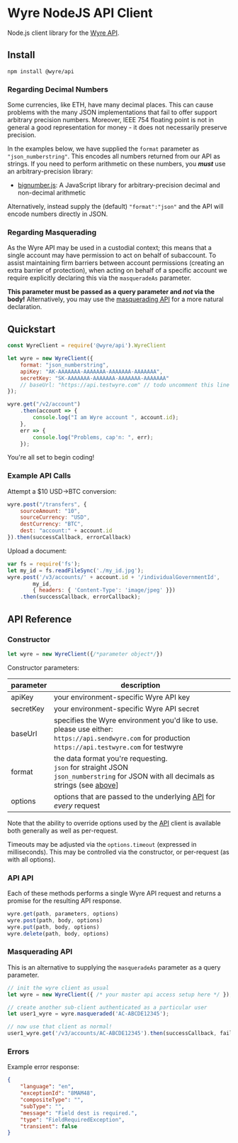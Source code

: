 # Wyre NodeJS API Client

Node.js client library for the [Wyre API](https://www.sendwyre.com/docs/).

## Install

```
npm install @wyre/api
```

### Regarding Decimal Numbers

Some currencies, like ETH, have many decimal places. This can cause problems with the
many JSON implementations that fail to offer support arbitrary precision numbers. Moreover, IEEE 754 floating point
is not in general a good representation for money - it does not necessarily preserve precision.

In the examples below, we have supplied the `format` parameter as `"json_numberstring"`. This encodes all
numbers returned from our API as strings. If you need to perform arithmetic on these numbers, you ***must***
use an arbitrary-precision library:

- [bignumber.js](https://github.com/MikeMcl/bignumber.js): A JavaScript library for arbitrary-precision decimal and non-decimal arithmetic

Alternatively, instead supply the (default) `"format":"json"` and the API will encode numbers directly in JSON.

### Regarding Masquerading

As the Wyre API may be used in a custodial context; this means that a single account may have permission to act
on behalf of subaccount. To assist maintaining firm barriers between account permissions (creating an extra barrier
of protection), when acting on behalf of a specific account we require explicitly declaring this via the `masqueradeAs`
parameter.

**This parameter must be passed as a query parameter and _not_ via the body!** Alternatively, you may use the [masquerading API](#masquerading-api)
for a more natural declaration.

## Quickstart

```js
const WyreClient = require('@wyre/api').WyreClient

let wyre = new WyreClient({
    format: "json_numberstring",
    apiKey: "AK-AAAAAAA-AAAAAAA-AAAAAAA-AAAAAAA",
    secretKey: "SK-AAAAAAA-AAAAAAA-AAAAAAA-AAAAAAA"
    // baseUrl: "https://api.testwyre.com" // todo uncomment this line to use the testwyre environment
});

wyre.get("/v2/account")
    .then(account => {
        console.log("I am Wyre account ", account.id);
    },
    err => {
        console.log("Problems, cap'n: ", err);
    });
```

You're all set to begin coding!

### Example API Calls

Attempt a $10 USD->BTC conversion:
```js
wyre.post("/transfers", {
    sourceAmount: "10",
    sourceCurrency: "USD",
    destCurrency: "BTC",
    dest: "account:" + account.id
}).then(successCallback, errorCallback)
```

Upload a document:
```js
var fs = require('fs');
let my_id = fs.readFileSync('./my_id.jpg');
wyre.post('/v3/accounts/' + account.id + '/individualGovernmentId', 
        my_id, 
        { headers: { 'Content-Type': 'image/jpeg' }})
    .then(successCallback, errorCallback);
```

## API Reference

### Constructor

```js
let wyre = new WyreClient({/*parameter object*/})
```

Constructor parameters:

| parameter | description
| ----------|--------------
| apiKey    | your environment-specific Wyre API key
| secretKey | your environment-specific Wyre API secret
| baseUrl   | specifies the Wyre environment you'd like to use. please use either:<br>`https://api.sendwyre.com` for production<br>`https://api.testwyre.com` for testwyre
| format    | the data format you're requesting.<br>`json` for straight JSON <br>`json_numberstring` for JSON with all decimals as strings (see [above](#regarding-decimal-numbers)]  
| options   | options that are passed to the underlying [API](https://github.com/request/request) for _every_ request

Note that the ability to override options used by the [API](https://github.com/request/request) client is 
available both generally as well as per-request.

Timeouts may be adjusted via the `options.timeout` (expressed in milliseconds). This may be controlled via the constructor,
or per-request (as with all options).

### API API

Each of these methods performs a single Wyre API request and returns a promise for the resulting API response.

```js
wyre.get(path, parameters, options)
wyre.post(path, body, options)
wyre.put(path, body, options)
wyre.delete(path, body, options)
```

### Masquerading API

This is an alternative to supplying the `masqueradeAs` parameter as a query parameter.

```js
// init the wyre client as usual
let wyre = new WyreClient({ /* your master api access setup here */ });

// create another sub-client authenticated as a particular user
let user1_wyre = wyre.masqueraded('AC-ABCDE12345');

// now use that client as normal!
user1_wyre.get('/v3/accounts/AC-ABCDE12345').then(successCallback, failureCallback);

```

### Errors

Example error response:
```json
{
    "language": "en",
    "exceptionId": "8MAM48",
    "compositeType": "",
    "subType": "",
    "message": "Field dest is required.",
    "type": "FieldRequiredException",
    "transient": false
}
```


